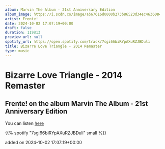 ```yaml
---
album: Marvin The Album - 21st Anniversary Edition
album_image: https://i.scdn.co/image/ab67616d0000b273b86523d34ec4636084b4974b
artist: Frente!
date: 2024-10-02 17:07:19+00:00
draft: false
duration: 119813
preview_url: null
spotify_url: https://open.spotify.com/track/7sgi66biRYpAXuRZJBDuli
title: Bizarre Love Triangle - 2014 Remaster
type: music
---
```



# Bizarre Love Triangle - 2014 Remaster

## Frente! on the album Marvin The Album - 21st Anniversary Edition

You can listen [here](https://open.spotify.com/track/7sgi66biRYpAXuRZJBDuli)

{{% spotify "7sgi66biRYpAXuRZJBDuli" small %}}

added on 2024-10-02 17:07:19+00:00